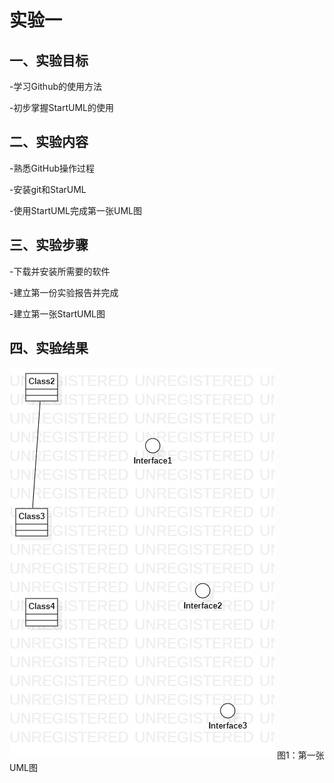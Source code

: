 # 实验一
 
## 一、实验目标  
-学习Github的使用方法

-初步掌握StartUML的使用

## 二、实验内容  
-熟悉GitHub操作过程  

-安装git和StarUML  

-使用StartUML完成第一张UML图   

## 三、实验步骤  
-下载并安装所需要的软件

-建立第一份实验报告并完成

-建立第一张StartUML图


## 四、实验结果

![第一个UML图](./model1.jpg)
图1：第一张UML图
